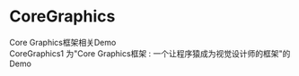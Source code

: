 # CoreGraphics
Core Graphics框架相关Demo
</br>
CoreGraphics1  为"Core Graphics框架 : 一个让程序猿成为视觉设计师的框架"的Demo
